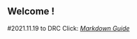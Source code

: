 ## Welcome !

#2021.11.19
to DRC
<MIMASHIDAXIEDEUMNI>Click: *[Markdown Guide](https://url28.ctfile.com/f/34350728-521310511-c7bd7d)*

